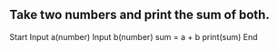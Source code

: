 ## Take two numbers and print the sum of both.

Start
    Input a(number)
    Input b(number)
    sum = a + b
    print(sum)
End
